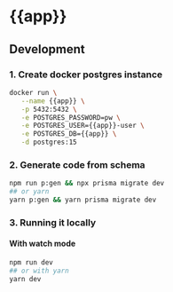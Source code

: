 # {{app}}

## Development

### 1. Create docker postgres instance

```sh
docker run \
   --name {{app}} \
   -p 5432:5432 \
   -e POSTGRES_PASSWORD=pw \
   -e POSTGRES_USER={{app}}-user \
   -e POSTGRES_DB={{app}} \
   -d postgres:15
```

### 2. Generate code from schema

```bash
npm run p:gen && npx prisma migrate dev
## or yarn
yarn p:gen && yarn prisma migrate dev
```

### 3. Running it locally

#### With watch mode

```bash
npm run dev
## or with yarn
yarn dev
```
